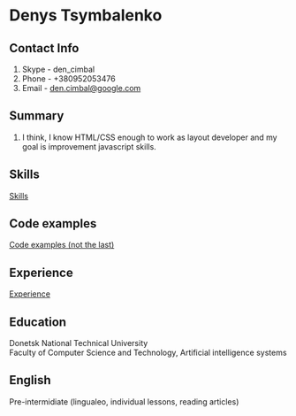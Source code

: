 # Denys Tsymbalenko

## Contact Info
1. Skype - den_cimbal
1. Phone - +380952053476
1. Email - den.cimbal@google.com

## Summary
1. I think, I know HTML/CSS enough to work as layout developer and my goal is improvement javascript skills.

## Skills
[Skills](https://hh.ua/resume/1778b492ff01a318c80039ed1f616b686c7179)

## Code examples
[Code examples (not the last)](https://github.com/kopkop123/front-end-lab-8)

## Experience
[Experience](https://hh.ua/resume/1778b492ff01a318c80039ed1f616b686c7179)

## Education
Donetsk National Technical University<br>
Faculty of Computer Science and Technology, Artificial intelligence systems

## English
Pre-intermidiate (lingualeo, individual lessons, reading articles)